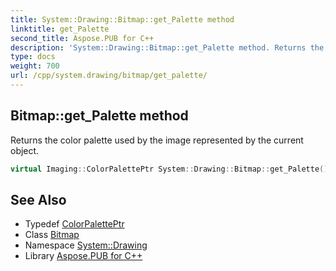 ```yaml
---
title: System::Drawing::Bitmap::get_Palette method
linktitle: get_Palette
second_title: Aspose.PUB for C++
description: 'System::Drawing::Bitmap::get_Palette method. Returns the color palette used by the image represented by the current object in C++.'
type: docs
weight: 700
url: /cpp/system.drawing/bitmap/get_palette/
---
```

## Bitmap::get_Palette method


Returns the color palette used by the image represented by the current object.

```cpp
virtual Imaging::ColorPalettePtr System::Drawing::Bitmap::get_Palette() const override
```

## See Also

* Typedef [ColorPalettePtr](../../../system.drawing.imaging/colorpaletteptr/)
* Class [Bitmap](../)
* Namespace [System::Drawing](../../)
* Library [Aspose.PUB for C++](../../../)
